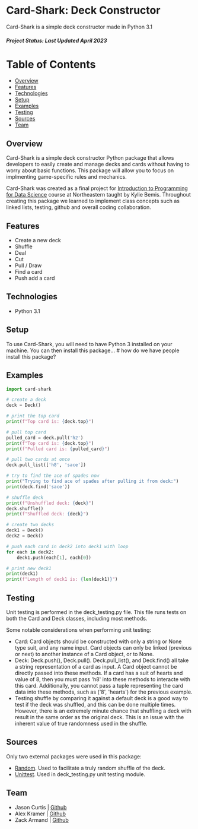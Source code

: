 # Card-Shark: Deck Constructor
Card-Shark is a simple deck constructor made in Python 3.1
##### Project Status: Last Updated April 2023
# Table of Contents
- [Overview](#overview)
- [Features](#features)
- [Technologies](#technologies)
- [Setup](#setup)
- [Examples](#examples)
- [Testing](#testing)
- [Sources](#sources)
- [Team](#team)

## Overview
Card-Shark is a simple deck constructor Python package that allows developers to easily create and manage decks and cards without having to worry about basic functions. This package will allow you to focus on implmenting game-specific rules and mechanics.

Card-Shark was created as a final project for [Introduction to Programming for Data Science](https://kuwisdelu.github.io/ds5010-spring23.html) course at Northeastern taught by Kylie Bemis. Throughout creating this package we learned to implement class concepts such as linked lists, testing, github and overall coding collaboration. 


## Features
- Create a new deck
- Shuffle
- Deal
- Cut
- Pull / Draw
- Find a card
- Push add a card

## Technologies
- Python 3.1

## Setup
To use Card-Shark, you will need to have Python 3 installed on your machine. You can then install this package... # how do we have people install this package?

## Examples
```python
import card-shark

# create a deck
deck = Deck()

# print the top card
print(f"Top card is: {deck.top}")

# pull top card
pulled_card = deck.pull('h2')
print(f"Top card is: {deck.top}")
print(f"Pulled card is: {pulled_card}")

# pull two cards at once
deck.pull_list(['h8', 'sace'])

# try to find the ace of spades now
print("Trying to find ace of spades after pulling it from deck:")
print(deck.find('sace'))

# shuffle deck
print(f"Unshuffled deck: {deck}")
deck.shuffle()
print(f"Shuffled deck: {deck}")

# create two decks
deck1 = Deck()
deck2 = Deck()

# push each card in deck2 into deck1 with loop
for each in deck2:
    deck1.push(each[1], each[0])

# print new deck1
print(deck1)
print(f"Length of deck1 is: {len(deck1)}")
```


## Testing
Unit testing is performed in the deck_testing.py file. This file runs tests on both the Card and Deck classes, including most methods. 

Some notable considerations when performing unit testing:
- Card: Card objects should be constructed with only a string or None type suit, and any name input. Card objects can only be linked (previous or next) to another instance of a Card object, or to None. 
- Deck: Deck.push(), Deck.pull(). Deck.pull_list(), and Deck.find() all take a string representation of a card as input. A Card object cannot be directly passed into these methods. If a card has a suit of hearts and value of 8, then you must pass 'h8' into these methods to interacte with this card. Additionally, you cannot pass a tuple representing the card data into these methods, such as ('8', 'hearts') for the previous example. 
- Testing shuffle by comparing it against a default deck is a good way to test if the deck was shuffled, and this can be done multiple times. However, there is an extremely minute chance that shuffling a deck with result in the same order as the original deck. This is an issue with the inherent value of true randomness used in the shuffle. 

## Sources
Only two external packages were used in this package: 
- [Random][rand]. Used to facilitate a truly random shuffle of the deck.
- [Unittest][unit]. Used in deck_testing.py unit testing module.


[rand]: https://github.com/python/cpython/blob/3.11/Lib/random.py
[unit]: https://docs.python.org/3/library/unittest.html#module-unittest

## Team
- Jason Curtis | [Github](https://github.com/curtisjj42)
- Alex Kramer | [Github](https://github.com/Alex-Kramer0)
- Zack Armand | [Github](https://github.com/ZacharyArmandNEU)
